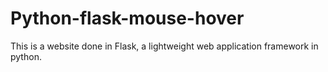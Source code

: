 # Python-flask-mouse-hover

This is a website done in Flask, a lightweight web application framework in python.
